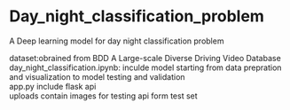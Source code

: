 # Day_night_classification_problem
A Deep learning model for day night classification problem

dataset:obrained from BDD A Large-scale Diverse Driving Video Database   <br /> 
day_night_classification.ipynb: inculde model starting from data prepration and visualization to model testing and validation  <br /> 
app.py include flask api  <br /> 
uploads contain images for testing api form test set  <br /> 
